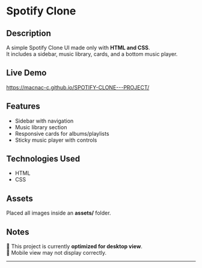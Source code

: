 # Spotify Clone  

## Description  
A simple Spotify Clone UI made only with **HTML and CSS**.  
It includes a sidebar, music library, cards, and a bottom music player.  

## Live Demo  
https://macnac-c.github.io/SPOTIFY-CLONE---PROJECT/ 


## Features  
- Sidebar with navigation  
- Music library section  
- Responsive cards for albums/playlists  
- Sticky music player with controls  

## Technologies Used  
- HTML  
- CSS  

## Assets  
Placed all images inside an **assets/** folder.  

## Notes  
🔹 This project is currently **optimized for desktop view**.  
🔹 Mobile view may not display correctly.  


---
